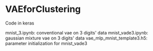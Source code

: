 # VAEforClustering
Code in keras

mnist_3.ipynb: conventional vae on 3 digits' data
mnist_vade3.ipynb: gaussian mixture vae on 3 digits' data
vae_mlp_mnist_template3.h5: parameter initialization for mnist_vade3		
